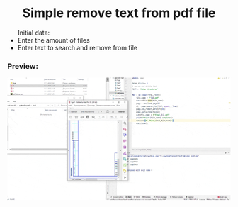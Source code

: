 <h1 align='center'> Simple remove text from pdf file</h1>

<p><ul>Initial data:
<li>Enter the amount of files</li>
<li>Enter text to search and remove from file</li>
</ul></h3>

<h3>Preview:</p>

<img src="ScreenRecorderProject19_1 (1).gif" alt="preview image">
